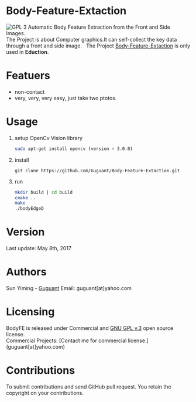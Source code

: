 # Body-Feature-Extaction  
![GPL 3](https://img.shields.io/badge/license-GPL%203-green.svg)
Automatic Body Feature Extraction from the Front and Side Images.   
The Project is about Computer graphics.It can self-collect the key data through a front and side image.  
The Project [Body-Feature-Extaction](https://github.com/Guguant/Body-Feature-Extaction) is only used in **Eduction**. 

# Featuers
* non-contact
* very, very, very easy, just take two ptotos.

# Usage
1. setup OpenCv Vision library
	```sh
	sudo apt-get install opencv (version > 3.0.0)
 	```
2. install
	```git
	git clone https://github.com/Guguant/Body-Feature-Extaction.git
	```
3. run
	```sh
	mkdir build | cd build
	cmake ..
	make
	./bodyEdgeD
	```

# Version
Last update: May 8th, 2017

# Authors
Sun Yiming - [Guguant](https://github.com/Guguant)
Email: guguant[at]yahoo.com

# Licensing  
BodyFE is released under Commercial and [GNU GPL v.3](https://www.gnu.org/licenses/gpl-3.0.en.html) open source license.  
Commercial Projects: [Contact me for commercial license.] (guguant[at]yahoo.com)

# Contributions
To submit contributions and send GitHub pull request. You retain the copyright on your contributions.